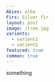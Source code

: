 ```yaml
---
Abies: alba
Firs: Silver fir
layout: post
image: /tree.jpg
varients:
  - varient1
  - varient2
featured: true
common: true
---
```


something
